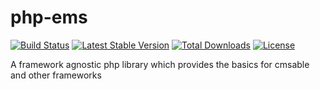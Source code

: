# php-ems

[![Build Status](https://travis-ci.org/mtils/php-ems.svg?branch=master)](https://travis-ci.org/mtils/php-ems)
[![Latest Stable Version](https://poser.pugx.org/ems/framework/v/stable)](https://packagist.org/packages/ems/framework)
[![Total Downloads](https://poser.pugx.org/ems/framework/downloads)](https://packagist.org/packages/ems/framework)
[![License](https://poser.pugx.org/ems/framework/license)](https://packagist.org/packages/ems/framework)


A framework agnostic php library which provides the basics for cmsable and other frameworks
